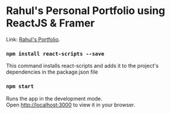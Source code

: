 # Rahul's Personal Portfolio using ReactJS & Framer

Link: [Rahul's Portfolio](https://github.com/facebook/create-react-app).

### `npm install react-scripts --save`
This command installs react-scripts and adds it to the project's dependencies in the package.json file 

### `npm start`
Runs the app in the development mode.\
Open [http://localhost:3000](http://localhost:3000) to view it in your browser.
